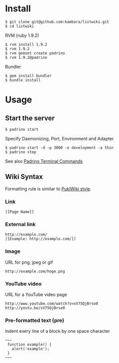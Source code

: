 # Install

    $ git clone git@github.com:kambara/listwiki.git
    $ cd listwiki

RVM (ruby 1.9.2)

    $ rvm install 1.9.2
    $ rvm 1.9.2
    $ rvm gemset create padrino
    $ rvm 1.9.2@padrino

Bundler

    $ gem install bundler
    $ bundle install

# Usage

## Start the server

    $ padrino start

Specify Daemonizing, Port, Environment and Adapter

    $ padrino start -d -p 3000 -e development -a thin
    $ padrino stop

See also [Padrino Terminal Commands](http://www.padrinorb.com/guides/development-commands#terminal-commands)

## Wiki Syntax

Formatting rule is similar to [PukiWiki style](http://pukiwiki.sourceforge.jp/?FormatRule).

### Link

    [[Page Name]]

### External link

    http://example.com/
    [[Example: http://example.com/]]

### Image

URL for png, jpeg or gif

    http://example.com/hoge.png

### YouTube video

URL for a YouTube video page

    http://www.youtube.com/watch?v=sV75QjBrso0
    http://youtu.be/sV75QjBrso0

### Pre-formatted text (pre)

Indent every line of a block by one space character

    ~~~
     function example() {
       alert('example');
     }
    ~~~
